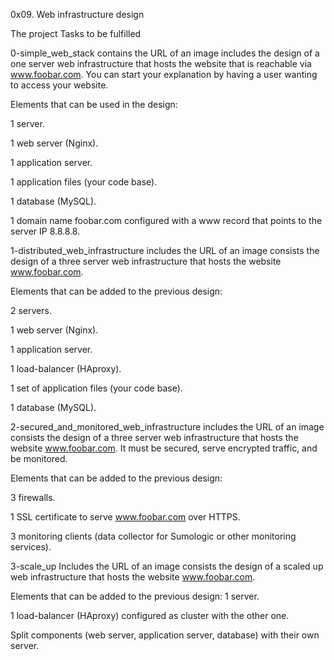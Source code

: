 0x09. Web infrastructure design

The project Tasks to be fulfilled

0-simple_web_stack contains the URL of an image includes the design of a one server web infrastructure that hosts the website that is reachable via www.foobar.com. You can start your explanation by having a user wanting to access your website.

Elements that can be used in the design:

1 server.

1 web server (Nginx).

1 application server.

1 application files (your code base).

1 database (MySQL).

1 domain name foobar.com configured with a www record that points to the server IP 8.8.8.8.


1-distributed_web_infrastructure includes the URL of an image consists the design of a three server web infrastructure that hosts the website www.foobar.com.

Elements that can be added to the previous design:

2 servers.

1 web server (Nginx).

1 application server.

1 load-balancer (HAproxy).

1 set of application files (your code base).

1 database (MySQL).

2-secured_and_monitored_web_infrastructure includes the URL of an image consists the design of a three server web infrastructure that hosts the website www.foobar.com. It must be secured, serve encrypted traffic, and be monitored.

Elements that can be added to the previous design:

3 firewalls.

1 SSL certificate to serve www.foobar.com over HTTPS.

3 monitoring clients (data collector for Sumologic or other monitoring services).

3-scale_up Includes the URL of an image consists the design of a scaled up web infrastructure that hosts the website www.foobar.com.

Elements that can be added to the previous design:
1 server.

1 load-balancer (HAproxy) configured as cluster with the other one.

Split components (web server, application server, database) with their own server.

